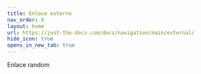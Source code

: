 ```yaml
---
title: Enlace externo
nav_order: 6
layout: home
url: https://just-the-docs.com/docs/navigation/main/external/
hide_icon: true
opens_in_new_tab: true
---
```

Enlace random
